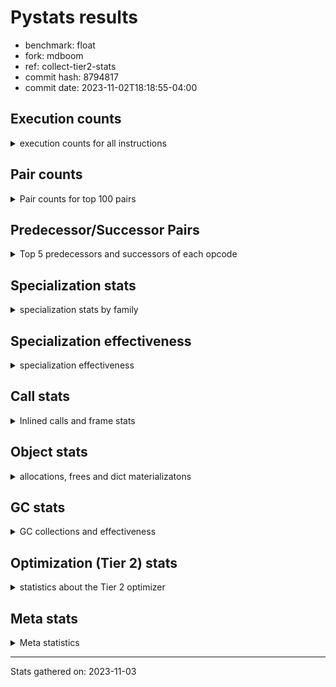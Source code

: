 
# Pystats results

- benchmark: float
- fork: mdboom
- ref: collect-tier2-stats
- commit hash: 8794817
- commit date: 2023-11-02T18:18:55-04:00

## Execution counts

<details>
<summary> execution counts for all instructions </summary>

|Name | Count | Self | Cumulative | Miss ratio | 
|---|---:|---:|---:|---:|
| LOAD_FAST | 72,096,900 | 19.2% | 19.2% |  |
| STORE_ATTR_SLOT | 48,025,820 | 12.8% | 31.9% |  |
| BINARY_OP | 40,011,080 | 10.6% | 42.6% |  |
| COPY | 24,000,400 | 6.4% | 48.9% |  |
| SWAP | 24,000,000 | 6.4% | 55.3% |  |
| LOAD_ATTR_SLOT | 16,054,720 | 4.3% | 59.6% |  |
| ENTER_EXECUTOR | 16,011,740 | 4.3% | 63.8% |  |
| LOAD_FAST_LOAD_FAST | 16,001,200 | 4.3% | 68.1% |  |
| LOAD_GLOBAL_MODULE | 16,000,900 | 4.3% | 72.3% |  |
| LOAD_CONST | 16,000,400 | 4.3% | 76.6% |  |
| CALL_BUILTIN_O | 16,000,340 | 4.3% | 80.8% |  |
| RETURN_CONST | 16,000,000 | 4.3% | 85.1% |  |
| STORE_FAST | 8,015,980 | 2.1% | 87.2% |  |
| CALL | 8,002,820 | 2.1% | 89.4% |  |
| BINARY_OP_MULTIPLY_FLOAT | 8,001,120 | 2.1% | 91.5% |  |
| RESUME_CHECK | 8,000,920 | 2.1% | 93.6% | 0.1% |
| POP_TOP | 8,000,160 | 2.1% | 95.7% |  |
| INTERPRETER_EXIT | 8,000,080 | 2.1% | 97.9% |  |
| STORE_SUBSCR_LIST_INT | 7,999,980 | 2.1% | 100.0% |  |
| POP_JUMP_IF_FALSE | 13,800 | 0.0% | 100.0% |  |
| COMPARE_OP_FLOAT | 13,660 | 0.0% | 100.0% |  |
| RETURN_VALUE | 12,940 | 0.0% | 100.0% |  |
| JUMP_FORWARD | 6,920 | 0.0% | 100.0% |  |
| JUMP_BACKWARD | 1,020 | 0.0% | 100.0% |  |
| LOAD_ATTR | 840 | 0.0% | 100.0% |  |
| CALL_PY_EXACT_ARGS | 820 | 0.0% | 100.0% |  |
| BINARY_OP_ADD_FLOAT | 760 | 0.0% | 100.0% |  |
| FOR_ITER_LIST | 760 | 0.0% | 100.0% |  |
| LOAD_ATTR_METHOD_NO_DICT | 760 | 0.0% | 100.0% |  |
| PUSH_NULL | 400 | 0.0% | 100.0% |  |
| STORE_ATTR | 400 | 0.0% | 100.0% |  |
| FOR_ITER_RANGE | 380 | 0.0% | 100.0% |  |
| LOAD_GLOBAL | 320 | 0.0% | 100.0% |  |
| GET_ITER | 240 | 0.0% | 100.0% |  |
| COMPARE_OP | 160 | 0.0% | 100.0% |  |
| LOAD_DEREF | 160 | 0.0% | 100.0% |  |
| RESUME | 120 | 0.0% | 100.0% | 9,483.3% |
| FOR_ITER | 120 | 0.0% | 100.0% |  |
| LOAD_ATTR_MODULE | 120 | 0.0% | 100.0% |  |
| BINARY_SLICE | 80 | 0.0% | 100.0% |  |
| NOP | 80 | 0.0% | 100.0% |  |
| BUILD_LIST | 80 | 0.0% | 100.0% |  |
| CALL_FUNCTION_EX | 80 | 0.0% | 100.0% |  |
| COPY_FREE_VARS | 80 | 0.0% | 100.0% |  |
| BINARY_OP_SUBTRACT_FLOAT | 60 | 0.0% | 100.0% |  |
| BINARY_SUBSCR_LIST_INT | 60 | 0.0% | 100.0% |  |
| CALL_BUILTIN_CLASS | 60 | 0.0% | 100.0% |  |
| COMPARE_OP_INT | 60 | 0.0% | 100.0% |  |
| LOAD_GLOBAL_BUILTIN | 60 | 0.0% | 100.0% |  |
| BINARY_SUBSCR | 40 | 0.0% | 100.0% |  |
| STORE_SUBSCR | 40 | 0.0% | 100.0% |  |


</details>

## Pair counts

<details>
<summary> Pair counts for top 100 pairs </summary>

|Pair | Count | Self | Cumulative | 
|---|---:|---:|---:|
| LOAD_FAST STORE_ATTR_SLOT | 24,025,740 | 6.4% | 6.4% |
| BINARY_OP SWAP | 24,000,000 | 6.4% | 12.8% |
| SWAP STORE_ATTR_SLOT | 23,999,880 | 6.4% | 19.1% |
| LOAD_ATTR_SLOT LOAD_FAST | 16,033,040 | 4.3% | 23.4% |
| STORE_ATTR_SLOT LOAD_FAST | 16,025,900 | 4.3% | 27.7% |
| LOAD_FAST BINARY_OP | 16,000,520 | 4.3% | 31.9% |
| LOAD_FAST COPY | 16,000,400 | 4.3% | 36.2% |
| LOAD_GLOBAL_MODULE LOAD_FAST | 16,000,400 | 4.3% | 40.4% |
| COPY LOAD_ATTR_SLOT | 16,000,280 | 4.3% | 44.7% |
| BINARY_OP LOAD_FAST | 16,000,000 | 4.3% | 48.9% |
| LOAD_CONST BINARY_OP | 16,000,000 | 4.3% | 53.2% |
| STORE_ATTR_SLOT RETURN_CONST | 15,999,960 | 4.3% | 57.4% |
| LOAD_FAST CALL_BUILTIN_O | 15,999,920 | 4.3% | 61.7% |
| LOAD_FAST_LOAD_FAST BINARY_OP_MULTIPLY_FLOAT | 8,001,040 | 2.1% | 63.8% |
| STORE_FAST LOAD_GLOBAL_MODULE | 8,000,680 | 2.1% | 65.9% |
| CACHE RESUME_CHECK | 8,000,040 | 2.1% | 68.1% |
| CALL LOAD_FAST_LOAD_FAST | 8,000,000 | 2.1% | 70.2% |
| COPY LOAD_FAST | 8,000,000 | 2.1% | 72.3% |
| RETURN_CONST INTERPRETER_EXIT | 8,000,000 | 2.1% | 74.4% |
| RETURN_CONST POP_TOP | 8,000,000 | 2.1% | 76.6% |
| RESUME_CHECK LOAD_GLOBAL_MODULE | 8,000,000 | 2.1% | 78.7% |
| BINARY_OP_MULTIPLY_FLOAT LOAD_CONST | 7,999,980 | 2.1% | 80.8% |
| CALL_BUILTIN_O COPY | 7,999,980 | 2.1% | 82.9% |
| CALL_BUILTIN_O LOAD_CONST | 7,999,980 | 2.1% | 85.1% |
| STORE_ATTR_SLOT LOAD_FAST_LOAD_FAST | 7,999,980 | 2.1% | 87.2% |
| STORE_ATTR_SLOT STORE_FAST | 7,999,980 | 2.1% | 89.3% |
| LOAD_FAST_LOAD_FAST STORE_SUBSCR_LIST_INT | 7,999,960 | 2.1% | 91.4% |
| POP_TOP ENTER_EXECUTOR | 7,999,660 | 2.1% | 93.6% |
| STORE_SUBSCR_LIST_INT ENTER_EXECUTOR | 7,999,660 | 2.1% | 95.7% |
| ENTER_EXECUTOR BINARY_OP | 7,999,600 | 2.1% | 97.8% |
| ENTER_EXECUTOR CALL | 7,999,600 | 2.1% | 99.9% |
| LOAD_FAST LOAD_ATTR_SLOT | 54,100 | 0.0% | 100.0% |
| POP_JUMP_IF_FALSE LOAD_FAST | 13,800 | 0.0% | 100.0% |
| COMPARE_OP_FLOAT POP_JUMP_IF_FALSE | 13,660 | 0.0% | 100.0% |
| LOAD_ATTR_SLOT COMPARE_OP_FLOAT | 13,600 | 0.0% | 100.0% |
| LOAD_FAST RETURN_VALUE | 12,860 | 0.0% | 100.0% |
| RETURN_VALUE STORE_FAST | 12,700 | 0.0% | 100.0% |
| ENTER_EXECUTOR LOAD_FAST | 12,460 | 0.0% | 100.0% |
| STORE_FAST ENTER_EXECUTOR | 12,360 | 0.0% | 100.0% |
| BINARY_OP BINARY_OP | 10,760 | 0.0% | 100.0% |
| JUMP_FORWARD LOAD_FAST | 6,920 | 0.0% | 100.0% |
| LOAD_ATTR_SLOT JUMP_FORWARD | 6,880 | 0.0% | 100.0% |
| STORE_FAST LOAD_FAST | 2,320 | 0.0% | 100.0% |
| CALL CALL | 2,220 | 0.0% | 100.0% |
| LOAD_ATTR_SLOT STORE_FAST | 1,140 | 0.0% | 100.0% |
| CALL_PY_EXACT_ARGS RESUME_CHECK | 820 | 0.0% | 100.0% |
| RESUME_CHECK LOAD_FAST | 820 | 0.0% | 100.0% |
| FOR_ITER_LIST STORE_FAST | 760 | 0.0% | 100.0% |
| LOAD_FAST LOAD_ATTR_METHOD_NO_DICT | 720 | 0.0% | 100.0% |
| BINARY_OP_MULTIPLY_FLOAT BINARY_OP_ADD_FLOAT | 720 | 0.0% | 100.0% |
| LOAD_FAST LOAD_ATTR | 640 | 0.0% | 100.0% |
| JUMP_BACKWARD FOR_ITER_LIST | 600 | 0.0% | 100.0% |
| LOAD_FAST CALL | 600 | 0.0% | 100.0% |
| LOAD_FAST CALL_PY_EXACT_ARGS | 400 | 0.0% | 100.0% |
| BINARY_OP_ADD_FLOAT LOAD_FAST_LOAD_FAST | 380 | 0.0% | 100.0% |
| BINARY_OP_MULTIPLY_FLOAT LOAD_FAST_LOAD_FAST | 380 | 0.0% | 100.0% |
| CALL_BUILTIN_O STORE_FAST | 380 | 0.0% | 100.0% |
| FOR_ITER_RANGE STORE_FAST | 380 | 0.0% | 100.0% |
| LOAD_ATTR_METHOD_NO_DICT LOAD_FAST | 380 | 0.0% | 100.0% |
| LOAD_GLOBAL_MODULE LOAD_FAST_LOAD_FAST | 380 | 0.0% | 100.0% |
| BINARY_OP_ADD_FLOAT CALL_BUILTIN_O | 360 | 0.0% | 100.0% |
| LOAD_ATTR_METHOD_NO_DICT CALL_PY_EXACT_ARGS | 360 | 0.0% | 100.0% |
| POP_TOP JUMP_BACKWARD | 340 | 0.0% | 100.0% |
| LOAD_ATTR LOAD_ATTR_SLOT | 340 | 0.0% | 100.0% |
| STORE_FAST JUMP_BACKWARD | 340 | 0.0% | 100.0% |
| PUSH_NULL CALL | 320 | 0.0% | 100.0% |
| STORE_SUBSCR_LIST_INT JUMP_BACKWARD | 320 | 0.0% | 100.0% |
| JUMP_BACKWARD FOR_ITER_RANGE | 300 | 0.0% | 100.0% |
| LOAD_FAST STORE_ATTR | 280 | 0.0% | 100.0% |
| LOAD_FAST PUSH_NULL | 240 | 0.0% | 100.0% |
| LOAD_FAST LOAD_CONST | 240 | 0.0% | 100.0% |
| LOAD_ATTR LOAD_FAST | 200 | 0.0% | 100.0% |
| STORE_ATTR STORE_ATTR_SLOT | 200 | 0.0% | 100.0% |
| CALL POP_TOP | 160 | 0.0% | 100.0% |
| LOAD_FAST_LOAD_FAST BINARY_OP | 160 | 0.0% | 100.0% |
| STORE_FAST LOAD_GLOBAL | 160 | 0.0% | 100.0% |
| LOAD_GLOBAL LOAD_GLOBAL_MODULE | 140 | 0.0% | 100.0% |
| GET_ITER FOR_ITER_LIST | 120 | 0.0% | 100.0% |
| COPY LOAD_ATTR | 120 | 0.0% | 100.0% |
| STORE_ATTR LOAD_FAST | 120 | 0.0% | 100.0% |
| SWAP STORE_ATTR | 120 | 0.0% | 100.0% |
| BINARY_OP STORE_FAST | 100 | 0.0% | 100.0% |
| CALL STORE_FAST | 100 | 0.0% | 100.0% |
| LOAD_GLOBAL LOAD_FAST | 100 | 0.0% | 100.0% |
| BINARY_SLICE GET_ITER | 80 | 0.0% | 100.0% |
| NOP LOAD_DEREF | 80 | 0.0% | 100.0% |
| POP_TOP NOP | 80 | 0.0% | 100.0% |
| POP_TOP LOAD_FAST | 80 | 0.0% | 100.0% |
| PUSH_NULL LOAD_FAST | 80 | 0.0% | 100.0% |
| RETURN_VALUE INTERPRETER_EXIT | 80 | 0.0% | 100.0% |
| RETURN_VALUE RETURN_VALUE | 80 | 0.0% | 100.0% |
| BINARY_OP BINARY_OP_MULTIPLY_FLOAT | 80 | 0.0% | 100.0% |
| BUILD_LIST LOAD_FAST | 80 | 0.0% | 100.0% |
| CALL LOAD_FAST | 80 | 0.0% | 100.0% |
| CALL_FUNCTION_EX COPY_FREE_VARS | 80 | 0.0% | 100.0% |
| COMPARE_OP POP_JUMP_IF_FALSE | 80 | 0.0% | 100.0% |
| LOAD_ATTR STORE_FAST | 80 | 0.0% | 100.0% |
| LOAD_CONST BINARY_SLICE | 80 | 0.0% | 100.0% |
| LOAD_CONST BUILD_LIST | 80 | 0.0% | 100.0% |
| LOAD_CONST LOAD_CONST | 80 | 0.0% | 100.0% |


</details>

## Predecessor/Successor Pairs

<details>
<summary> Top 5 predecessors and successors of each opcode </summary>

### BINARY_SLICE

<details>
<summary> Successors and predecessors for BINARY_SLICE </summary>

|Predecessors | Count | Percentage | 
|---|---:|---:|
| LOAD_CONST | 80 | 100.0% |

|Successors | Count | Percentage | 
|---|---:|---:|
| GET_ITER | 80 | 100.0% |


</details>

### CACHE

<details>
<summary> Successors and predecessors for CACHE </summary>

|Successors | Count | Percentage | 
|---|---:|---:|
| RESUME_CHECK | 8,000,040 | 100.0% |
| RESUME | 40 | 0.0% |


</details>

### BINARY_SUBSCR

<details>
<summary> Successors and predecessors for BINARY_SUBSCR </summary>

|Predecessors | Count | Percentage | 
|---|---:|---:|
| LOAD_CONST | 40 | 100.0% |

|Successors | Count | Percentage | 
|---|---:|---:|
| STORE_FAST | 20 | 50.0% |
| BINARY_SUBSCR_LIST_INT | 20 | 50.0% |


</details>

### GET_ITER

<details>
<summary> Successors and predecessors for GET_ITER </summary>

|Predecessors | Count | Percentage | 
|---|---:|---:|
| BINARY_SLICE | 80 | 33.3% |
| LOAD_FAST | 80 | 33.3% |
| CALL_BUILTIN_CLASS | 60 | 25.0% |
| CALL | 20 | 8.3% |

|Successors | Count | Percentage | 
|---|---:|---:|
| FOR_ITER_LIST | 120 | 50.0% |
| FOR_ITER | 60 | 25.0% |
| FOR_ITER_RANGE | 60 | 25.0% |


</details>

### INTERPRETER_EXIT

<details>
<summary> Successors and predecessors for INTERPRETER_EXIT </summary>

|Predecessors | Count | Percentage | 
|---|---:|---:|
| RETURN_CONST | 8,000,000 | 100.0% |
| RETURN_VALUE | 80 | 0.0% |


</details>

### NOP

<details>
<summary> Successors and predecessors for NOP </summary>

|Predecessors | Count | Percentage | 
|---|---:|---:|
| POP_TOP | 80 | 100.0% |

|Successors | Count | Percentage | 
|---|---:|---:|
| LOAD_DEREF | 80 | 100.0% |


</details>

### POP_TOP

<details>
<summary> Successors and predecessors for POP_TOP </summary>

|Predecessors | Count | Percentage | 
|---|---:|---:|
| RETURN_CONST | 8,000,000 | 100.0% |
| CALL | 160 | 0.0% |

|Successors | Count | Percentage | 
|---|---:|---:|
| ENTER_EXECUTOR | 7,999,660 | 100.0% |
| JUMP_BACKWARD | 340 | 0.0% |
| NOP | 80 | 0.0% |
| LOAD_FAST | 80 | 0.0% |


</details>

### PUSH_NULL

<details>
<summary> Successors and predecessors for PUSH_NULL </summary>

|Predecessors | Count | Percentage | 
|---|---:|---:|
| LOAD_FAST | 240 | 60.0% |
| LOAD_DEREF | 80 | 20.0% |
| LOAD_ATTR_MODULE | 60 | 15.0% |
| LOAD_ATTR | 20 | 5.0% |

|Successors | Count | Percentage | 
|---|---:|---:|
| CALL | 320 | 80.0% |
| LOAD_FAST | 80 | 20.0% |


</details>

### RETURN_VALUE

<details>
<summary> Successors and predecessors for RETURN_VALUE </summary>

|Predecessors | Count | Percentage | 
|---|---:|---:|
| LOAD_FAST | 12,860 | 99.4% |
| RETURN_VALUE | 80 | 0.6% |

|Successors | Count | Percentage | 
|---|---:|---:|
| STORE_FAST | 12,700 | 98.1% |
| INTERPRETER_EXIT | 80 | 0.6% |
| RETURN_VALUE | 80 | 0.6% |
| LOAD_GLOBAL | 40 | 0.3% |
| LOAD_GLOBAL_MODULE | 40 | 0.3% |


</details>

### STORE_SUBSCR

<details>
<summary> Successors and predecessors for STORE_SUBSCR </summary>

|Predecessors | Count | Percentage | 
|---|---:|---:|
| LOAD_FAST_LOAD_FAST | 40 | 100.0% |

|Successors | Count | Percentage | 
|---|---:|---:|
| JUMP_BACKWARD | 20 | 50.0% |
| STORE_SUBSCR_LIST_INT | 20 | 50.0% |


</details>

### BINARY_OP

<details>
<summary> Successors and predecessors for BINARY_OP </summary>

|Predecessors | Count | Percentage | 
|---|---:|---:|
| LOAD_FAST | 16,000,520 | 40.0% |
| LOAD_CONST | 16,000,000 | 40.0% |
| ENTER_EXECUTOR | 7,999,600 | 20.0% |
| BINARY_OP | 10,760 | 0.0% |
| LOAD_FAST_LOAD_FAST | 160 | 0.0% |

|Successors | Count | Percentage | 
|---|---:|---:|
| SWAP | 24,000,000 | 60.0% |
| LOAD_FAST | 16,000,000 | 40.0% |
| BINARY_OP | 10,760 | 0.0% |
| STORE_FAST | 100 | 0.0% |
| BINARY_OP_MULTIPLY_FLOAT | 80 | 0.0% |


</details>

### BUILD_LIST

<details>
<summary> Successors and predecessors for BUILD_LIST </summary>

|Predecessors | Count | Percentage | 
|---|---:|---:|
| LOAD_CONST | 80 | 100.0% |

|Successors | Count | Percentage | 
|---|---:|---:|
| LOAD_FAST | 80 | 100.0% |


</details>

### CALL

<details>
<summary> Successors and predecessors for CALL </summary>

|Predecessors | Count | Percentage | 
|---|---:|---:|
| ENTER_EXECUTOR | 7,999,600 | 100.0% |
| CALL | 2,220 | 0.0% |
| LOAD_FAST | 600 | 0.0% |
| PUSH_NULL | 320 | 0.0% |
| BINARY_OP | 20 | 0.0% |

|Successors | Count | Percentage | 
|---|---:|---:|
| LOAD_FAST_LOAD_FAST | 8,000,000 | 100.0% |
| CALL | 2,220 | 0.0% |
| POP_TOP | 160 | 0.0% |
| STORE_FAST | 100 | 0.0% |
| LOAD_FAST | 80 | 0.0% |


</details>

### CALL_FUNCTION_EX

<details>
<summary> Successors and predecessors for CALL_FUNCTION_EX </summary>

|Predecessors | Count | Percentage | 
|---|---:|---:|
| LOAD_FAST | 80 | 100.0% |

|Successors | Count | Percentage | 
|---|---:|---:|
| COPY_FREE_VARS | 80 | 100.0% |


</details>

### COMPARE_OP

<details>
<summary> Successors and predecessors for COMPARE_OP </summary>

|Predecessors | Count | Percentage | 
|---|---:|---:|
| LOAD_ATTR | 60 | 37.5% |
| LOAD_ATTR_SLOT | 60 | 37.5% |
| LOAD_CONST | 40 | 25.0% |

|Successors | Count | Percentage | 
|---|---:|---:|
| POP_JUMP_IF_FALSE | 80 | 50.0% |
| COMPARE_OP_FLOAT | 60 | 37.5% |
| COMPARE_OP_INT | 20 | 12.5% |


</details>

### COPY

<details>
<summary> Successors and predecessors for COPY </summary>

|Predecessors | Count | Percentage | 
|---|---:|---:|
| LOAD_FAST | 16,000,400 | 66.7% |
| CALL_BUILTIN_O | 7,999,980 | 33.3% |
| CALL | 20 | 0.0% |

|Successors | Count | Percentage | 
|---|---:|---:|
| LOAD_ATTR_SLOT | 16,000,280 | 66.7% |
| LOAD_FAST | 8,000,000 | 33.3% |
| LOAD_ATTR | 120 | 0.0% |


</details>

### COPY_FREE_VARS

<details>
<summary> Successors and predecessors for COPY_FREE_VARS </summary>

|Predecessors | Count | Percentage | 
|---|---:|---:|
| CALL_FUNCTION_EX | 80 | 100.0% |

|Successors | Count | Percentage | 
|---|---:|---:|
| RESUME_CHECK | 60 | 75.0% |
| RESUME | 20 | 25.0% |


</details>

### ENTER_EXECUTOR

<details>
<summary> Successors and predecessors for ENTER_EXECUTOR </summary>

|Predecessors | Count | Percentage | 
|---|---:|---:|
| POP_TOP | 7,999,660 | 50.0% |
| STORE_SUBSCR_LIST_INT | 7,999,660 | 50.0% |
| STORE_FAST | 12,360 | 0.1% |
| JUMP_BACKWARD | 60 | 0.0% |

|Successors | Count | Percentage | 
|---|---:|---:|
| BINARY_OP | 7,999,600 | 50.0% |
| CALL | 7,999,600 | 50.0% |
| LOAD_FAST | 12,460 | 0.1% |
| LOAD_GLOBAL | 40 | 0.0% |
| LOAD_GLOBAL_MODULE | 40 | 0.0% |


</details>

### FOR_ITER

<details>
<summary> Successors and predecessors for FOR_ITER </summary>

|Predecessors | Count | Percentage | 
|---|---:|---:|
| GET_ITER | 60 | 50.0% |
| JUMP_BACKWARD | 60 | 50.0% |

|Successors | Count | Percentage | 
|---|---:|---:|
| STORE_FAST | 60 | 50.0% |
| FOR_ITER_LIST | 40 | 33.3% |
| FOR_ITER_RANGE | 20 | 16.7% |


</details>

### JUMP_BACKWARD

<details>
<summary> Successors and predecessors for JUMP_BACKWARD </summary>

|Predecessors | Count | Percentage | 
|---|---:|---:|
| POP_TOP | 340 | 33.3% |
| STORE_FAST | 340 | 33.3% |
| STORE_SUBSCR_LIST_INT | 320 | 31.4% |
| STORE_SUBSCR | 20 | 2.0% |

|Successors | Count | Percentage | 
|---|---:|---:|
| FOR_ITER_LIST | 600 | 58.8% |
| FOR_ITER_RANGE | 300 | 29.4% |
| ENTER_EXECUTOR | 60 | 5.9% |
| FOR_ITER | 60 | 5.9% |


</details>

### JUMP_FORWARD

<details>
<summary> Successors and predecessors for JUMP_FORWARD </summary>

|Predecessors | Count | Percentage | 
|---|---:|---:|
| LOAD_ATTR_SLOT | 6,880 | 99.4% |
| LOAD_ATTR | 40 | 0.6% |

|Successors | Count | Percentage | 
|---|---:|---:|
| LOAD_FAST | 6,920 | 100.0% |


</details>

### LOAD_ATTR

<details>
<summary> Successors and predecessors for LOAD_ATTR </summary>

|Predecessors | Count | Percentage | 
|---|---:|---:|
| LOAD_FAST | 640 | 76.2% |
| COPY | 120 | 14.3% |
| LOAD_GLOBAL | 40 | 4.8% |
| LOAD_GLOBAL_MODULE | 40 | 4.8% |

|Successors | Count | Percentage | 
|---|---:|---:|
| LOAD_ATTR_SLOT | 340 | 40.5% |
| LOAD_FAST | 200 | 23.8% |
| STORE_FAST | 80 | 9.5% |
| COMPARE_OP | 60 | 7.1% |
| JUMP_FORWARD | 40 | 4.8% |


</details>

### LOAD_CONST

<details>
<summary> Successors and predecessors for LOAD_CONST </summary>

|Predecessors | Count | Percentage | 
|---|---:|---:|
| BINARY_OP_MULTIPLY_FLOAT | 7,999,980 | 50.0% |
| CALL_BUILTIN_O | 7,999,980 | 50.0% |
| LOAD_FAST | 240 | 0.0% |
| LOAD_CONST | 80 | 0.0% |
| RESUME_CHECK | 60 | 0.0% |

|Successors | Count | Percentage | 
|---|---:|---:|
| BINARY_OP | 16,000,000 | 100.0% |
| BINARY_SLICE | 80 | 0.0% |
| BUILD_LIST | 80 | 0.0% |
| LOAD_CONST | 80 | 0.0% |
| BINARY_SUBSCR | 40 | 0.0% |


</details>

### LOAD_DEREF

<details>
<summary> Successors and predecessors for LOAD_DEREF </summary>

|Predecessors | Count | Percentage | 
|---|---:|---:|
| NOP | 80 | 50.0% |
| STORE_FAST | 80 | 50.0% |

|Successors | Count | Percentage | 
|---|---:|---:|
| PUSH_NULL | 80 | 50.0% |
| STORE_FAST | 80 | 50.0% |


</details>

### LOAD_FAST

<details>
<summary> Successors and predecessors for LOAD_FAST </summary>

|Predecessors | Count | Percentage | 
|---|---:|---:|
| LOAD_ATTR_SLOT | 16,033,040 | 22.2% |
| STORE_ATTR_SLOT | 16,025,900 | 22.2% |
| LOAD_GLOBAL_MODULE | 16,000,400 | 22.2% |
| BINARY_OP | 16,000,000 | 22.2% |
| COPY | 8,000,000 | 11.1% |

|Successors | Count | Percentage | 
|---|---:|---:|
| STORE_ATTR_SLOT | 24,025,740 | 33.3% |
| BINARY_OP | 16,000,520 | 22.2% |
| COPY | 16,000,400 | 22.2% |
| CALL_BUILTIN_O | 15,999,920 | 22.2% |
| LOAD_ATTR_SLOT | 54,100 | 0.1% |


</details>

### LOAD_FAST_LOAD_FAST

<details>
<summary> Successors and predecessors for LOAD_FAST_LOAD_FAST </summary>

|Predecessors | Count | Percentage | 
|---|---:|---:|
| CALL | 8,000,000 | 50.0% |
| STORE_ATTR_SLOT | 7,999,980 | 50.0% |
| BINARY_OP_ADD_FLOAT | 380 | 0.0% |
| BINARY_OP_MULTIPLY_FLOAT | 380 | 0.0% |
| LOAD_GLOBAL_MODULE | 380 | 0.0% |

|Successors | Count | Percentage | 
|---|---:|---:|
| BINARY_OP_MULTIPLY_FLOAT | 8,001,040 | 50.0% |
| STORE_SUBSCR_LIST_INT | 7,999,960 | 50.0% |
| BINARY_OP | 160 | 0.0% |
| STORE_SUBSCR | 40 | 0.0% |


</details>

### LOAD_GLOBAL

<details>
<summary> Successors and predecessors for LOAD_GLOBAL </summary>

|Predecessors | Count | Percentage | 
|---|---:|---:|
| STORE_FAST | 160 | 50.0% |
| RETURN_VALUE | 40 | 12.5% |
| ENTER_EXECUTOR | 40 | 12.5% |
| RESUME | 40 | 12.5% |
| RESUME_CHECK | 40 | 12.5% |

|Successors | Count | Percentage | 
|---|---:|---:|
| LOAD_GLOBAL_MODULE | 140 | 43.8% |
| LOAD_FAST | 100 | 31.2% |
| LOAD_ATTR | 40 | 12.5% |
| LOAD_FAST_LOAD_FAST | 20 | 6.2% |
| LOAD_GLOBAL_BUILTIN | 20 | 6.2% |


</details>

### POP_JUMP_IF_FALSE

<details>
<summary> Successors and predecessors for POP_JUMP_IF_FALSE </summary>

|Predecessors | Count | Percentage | 
|---|---:|---:|
| COMPARE_OP_FLOAT | 13,660 | 99.0% |
| COMPARE_OP | 80 | 0.6% |
| COMPARE_OP_INT | 60 | 0.4% |

|Successors | Count | Percentage | 
|---|---:|---:|
| LOAD_FAST | 13,800 | 100.0% |


</details>

### RETURN_CONST

<details>
<summary> Successors and predecessors for RETURN_CONST </summary>

|Predecessors | Count | Percentage | 
|---|---:|---:|
| STORE_ATTR_SLOT | 15,999,960 | 100.0% |
| STORE_ATTR | 40 | 0.0% |

|Successors | Count | Percentage | 
|---|---:|---:|
| INTERPRETER_EXIT | 8,000,000 | 50.0% |
| POP_TOP | 8,000,000 | 50.0% |


</details>

### STORE_ATTR

<details>
<summary> Successors and predecessors for STORE_ATTR </summary>

|Predecessors | Count | Percentage | 
|---|---:|---:|
| LOAD_FAST | 280 | 70.0% |
| SWAP | 120 | 30.0% |

|Successors | Count | Percentage | 
|---|---:|---:|
| STORE_ATTR_SLOT | 200 | 50.0% |
| LOAD_FAST | 120 | 30.0% |
| RETURN_CONST | 40 | 10.0% |
| LOAD_FAST_LOAD_FAST | 20 | 5.0% |
| STORE_FAST | 20 | 5.0% |


</details>

### STORE_FAST

<details>
<summary> Successors and predecessors for STORE_FAST </summary>

|Predecessors | Count | Percentage | 
|---|---:|---:|
| STORE_ATTR_SLOT | 7,999,980 | 99.8% |
| RETURN_VALUE | 12,700 | 0.2% |
| LOAD_ATTR_SLOT | 1,140 | 0.0% |
| FOR_ITER_LIST | 760 | 0.0% |
| CALL_BUILTIN_O | 380 | 0.0% |

|Successors | Count | Percentage | 
|---|---:|---:|
| LOAD_GLOBAL_MODULE | 8,000,680 | 99.8% |
| ENTER_EXECUTOR | 12,360 | 0.2% |
| LOAD_FAST | 2,320 | 0.0% |
| JUMP_BACKWARD | 340 | 0.0% |
| LOAD_GLOBAL | 160 | 0.0% |


</details>

### SWAP

<details>
<summary> Successors and predecessors for SWAP </summary>

|Predecessors | Count | Percentage | 
|---|---:|---:|
| BINARY_OP | 24,000,000 | 100.0% |

|Successors | Count | Percentage | 
|---|---:|---:|
| STORE_ATTR_SLOT | 23,999,880 | 100.0% |
| STORE_ATTR | 120 | 0.0% |


</details>

### RESUME

<details>
<summary> Successors and predecessors for RESUME </summary>

|Predecessors | Count | Percentage | 
|---|---:|---:|
| CALL | 60 | 50.0% |
| CACHE | 40 | 33.3% |
| COPY_FREE_VARS | 20 | 16.7% |

|Successors | Count | Percentage | 
|---|---:|---:|
| LOAD_FAST | 60 | 50.0% |
| LOAD_GLOBAL | 40 | 33.3% |
| LOAD_CONST | 20 | 16.7% |


</details>

### BINARY_OP_ADD_FLOAT

<details>
<summary> Successors and predecessors for BINARY_OP_ADD_FLOAT </summary>

|Predecessors | Count | Percentage | 
|---|---:|---:|
| BINARY_OP_MULTIPLY_FLOAT | 720 | 94.7% |
| BINARY_OP | 40 | 5.3% |

|Successors | Count | Percentage | 
|---|---:|---:|
| LOAD_FAST_LOAD_FAST | 380 | 50.0% |
| CALL_BUILTIN_O | 360 | 47.4% |
| CALL | 20 | 2.6% |


</details>

### BINARY_OP_MULTIPLY_FLOAT

<details>
<summary> Successors and predecessors for BINARY_OP_MULTIPLY_FLOAT </summary>

|Predecessors | Count | Percentage | 
|---|---:|---:|
| LOAD_FAST_LOAD_FAST | 8,001,040 | 100.0% |
| BINARY_OP | 80 | 0.0% |

|Successors | Count | Percentage | 
|---|---:|---:|
| LOAD_CONST | 7,999,980 | 100.0% |
| BINARY_OP_ADD_FLOAT | 720 | 0.0% |
| LOAD_FAST_LOAD_FAST | 380 | 0.0% |
| BINARY_OP | 40 | 0.0% |


</details>

### BINARY_OP_SUBTRACT_FLOAT

<details>
<summary> Successors and predecessors for BINARY_OP_SUBTRACT_FLOAT </summary>

|Predecessors | Count | Percentage | 
|---|---:|---:|
| LOAD_FAST | 40 | 66.7% |
| BINARY_OP | 20 | 33.3% |

|Successors | Count | Percentage | 
|---|---:|---:|
| STORE_FAST | 60 | 100.0% |


</details>

### BINARY_SUBSCR_LIST_INT

<details>
<summary> Successors and predecessors for BINARY_SUBSCR_LIST_INT </summary>

|Predecessors | Count | Percentage | 
|---|---:|---:|
| LOAD_CONST | 40 | 66.7% |
| BINARY_SUBSCR | 20 | 33.3% |

|Successors | Count | Percentage | 
|---|---:|---:|
| STORE_FAST | 60 | 100.0% |


</details>

### CALL_BUILTIN_CLASS

<details>
<summary> Successors and predecessors for CALL_BUILTIN_CLASS </summary>

|Predecessors | Count | Percentage | 
|---|---:|---:|
| LOAD_FAST | 40 | 66.7% |
| CALL | 20 | 33.3% |

|Successors | Count | Percentage | 
|---|---:|---:|
| GET_ITER | 60 | 100.0% |


</details>

### CALL_BUILTIN_O

<details>
<summary> Successors and predecessors for CALL_BUILTIN_O </summary>

|Predecessors | Count | Percentage | 
|---|---:|---:|
| LOAD_FAST | 15,999,920 | 100.0% |
| BINARY_OP_ADD_FLOAT | 360 | 0.0% |
| CALL | 60 | 0.0% |

|Successors | Count | Percentage | 
|---|---:|---:|
| COPY | 7,999,980 | 50.0% |
| LOAD_CONST | 7,999,980 | 50.0% |
| STORE_FAST | 380 | 0.0% |


</details>

### CALL_PY_EXACT_ARGS

<details>
<summary> Successors and predecessors for CALL_PY_EXACT_ARGS </summary>

|Predecessors | Count | Percentage | 
|---|---:|---:|
| LOAD_FAST | 400 | 48.8% |
| LOAD_ATTR_METHOD_NO_DICT | 360 | 43.9% |
| CALL | 60 | 7.3% |

|Successors | Count | Percentage | 
|---|---:|---:|
| RESUME_CHECK | 820 | 100.0% |


</details>

### COMPARE_OP_FLOAT

<details>
<summary> Successors and predecessors for COMPARE_OP_FLOAT </summary>

|Predecessors | Count | Percentage | 
|---|---:|---:|
| LOAD_ATTR_SLOT | 13,600 | 99.6% |
| COMPARE_OP | 60 | 0.4% |

|Successors | Count | Percentage | 
|---|---:|---:|
| POP_JUMP_IF_FALSE | 13,660 | 100.0% |


</details>

### COMPARE_OP_INT

<details>
<summary> Successors and predecessors for COMPARE_OP_INT </summary>

|Predecessors | Count | Percentage | 
|---|---:|---:|
| LOAD_CONST | 40 | 66.7% |
| COMPARE_OP | 20 | 33.3% |

|Successors | Count | Percentage | 
|---|---:|---:|
| POP_JUMP_IF_FALSE | 60 | 100.0% |


</details>

### FOR_ITER_LIST

<details>
<summary> Successors and predecessors for FOR_ITER_LIST </summary>

|Predecessors | Count | Percentage | 
|---|---:|---:|
| JUMP_BACKWARD | 600 | 78.9% |
| GET_ITER | 120 | 15.8% |
| FOR_ITER | 40 | 5.3% |

|Successors | Count | Percentage | 
|---|---:|---:|
| STORE_FAST | 760 | 100.0% |


</details>

### FOR_ITER_RANGE

<details>
<summary> Successors and predecessors for FOR_ITER_RANGE </summary>

|Predecessors | Count | Percentage | 
|---|---:|---:|
| JUMP_BACKWARD | 300 | 78.9% |
| GET_ITER | 60 | 15.8% |
| FOR_ITER | 20 | 5.3% |

|Successors | Count | Percentage | 
|---|---:|---:|
| STORE_FAST | 380 | 100.0% |


</details>

### LOAD_ATTR_METHOD_NO_DICT

<details>
<summary> Successors and predecessors for LOAD_ATTR_METHOD_NO_DICT </summary>

|Predecessors | Count | Percentage | 
|---|---:|---:|
| LOAD_FAST | 720 | 94.7% |
| LOAD_ATTR | 40 | 5.3% |

|Successors | Count | Percentage | 
|---|---:|---:|
| LOAD_FAST | 380 | 50.0% |
| CALL_PY_EXACT_ARGS | 360 | 47.4% |
| CALL | 20 | 2.6% |


</details>

### LOAD_ATTR_MODULE

<details>
<summary> Successors and predecessors for LOAD_ATTR_MODULE </summary>

|Predecessors | Count | Percentage | 
|---|---:|---:|
| LOAD_GLOBAL_MODULE | 80 | 66.7% |
| LOAD_ATTR | 40 | 33.3% |

|Successors | Count | Percentage | 
|---|---:|---:|
| PUSH_NULL | 60 | 50.0% |
| STORE_FAST | 60 | 50.0% |


</details>

### LOAD_ATTR_SLOT

<details>
<summary> Successors and predecessors for LOAD_ATTR_SLOT </summary>

|Predecessors | Count | Percentage | 
|---|---:|---:|
| COPY | 16,000,280 | 99.7% |
| LOAD_FAST | 54,100 | 0.3% |
| LOAD_ATTR | 340 | 0.0% |

|Successors | Count | Percentage | 
|---|---:|---:|
| LOAD_FAST | 16,033,040 | 99.9% |
| COMPARE_OP_FLOAT | 13,600 | 0.1% |
| JUMP_FORWARD | 6,880 | 0.0% |
| STORE_FAST | 1,140 | 0.0% |
| COMPARE_OP | 60 | 0.0% |


</details>

### LOAD_GLOBAL_BUILTIN

<details>
<summary> Successors and predecessors for LOAD_GLOBAL_BUILTIN </summary>

|Predecessors | Count | Percentage | 
|---|---:|---:|
| STORE_FAST | 40 | 66.7% |
| LOAD_GLOBAL | 20 | 33.3% |

|Successors | Count | Percentage | 
|---|---:|---:|
| LOAD_FAST | 60 | 100.0% |


</details>

### LOAD_GLOBAL_MODULE

<details>
<summary> Successors and predecessors for LOAD_GLOBAL_MODULE </summary>

|Predecessors | Count | Percentage | 
|---|---:|---:|
| STORE_FAST | 8,000,680 | 50.0% |
| RESUME_CHECK | 8,000,000 | 50.0% |
| LOAD_GLOBAL | 140 | 0.0% |
| RETURN_VALUE | 40 | 0.0% |
| ENTER_EXECUTOR | 40 | 0.0% |

|Successors | Count | Percentage | 
|---|---:|---:|
| LOAD_FAST | 16,000,400 | 100.0% |
| LOAD_FAST_LOAD_FAST | 380 | 0.0% |
| LOAD_ATTR_MODULE | 80 | 0.0% |
| LOAD_ATTR | 40 | 0.0% |


</details>

### RESUME_CHECK

<details>
<summary> Successors and predecessors for RESUME_CHECK </summary>

|Predecessors | Count | Percentage | 
|---|---:|---:|
| CACHE | 8,000,040 | 100.0% |
| CALL_PY_EXACT_ARGS | 820 | 0.0% |
| COPY_FREE_VARS | 60 | 0.0% |

|Successors | Count | Percentage | 
|---|---:|---:|
| LOAD_GLOBAL_MODULE | 8,000,000 | 100.0% |
| LOAD_FAST | 820 | 0.0% |
| LOAD_CONST | 60 | 0.0% |
| LOAD_GLOBAL | 40 | 0.0% |


</details>

### STORE_ATTR_SLOT

<details>
<summary> Successors and predecessors for STORE_ATTR_SLOT </summary>

|Predecessors | Count | Percentage | 
|---|---:|---:|
| LOAD_FAST | 24,025,740 | 50.0% |
| SWAP | 23,999,880 | 50.0% |
| STORE_ATTR | 200 | 0.0% |

|Successors | Count | Percentage | 
|---|---:|---:|
| LOAD_FAST | 16,025,900 | 33.4% |
| RETURN_CONST | 15,999,960 | 33.3% |
| LOAD_FAST_LOAD_FAST | 7,999,980 | 16.7% |
| STORE_FAST | 7,999,980 | 16.7% |


</details>

### STORE_SUBSCR_LIST_INT

<details>
<summary> Successors and predecessors for STORE_SUBSCR_LIST_INT </summary>

|Predecessors | Count | Percentage | 
|---|---:|---:|
| LOAD_FAST_LOAD_FAST | 7,999,960 | 100.0% |
| STORE_SUBSCR | 20 | 0.0% |

|Successors | Count | Percentage | 
|---|---:|---:|
| ENTER_EXECUTOR | 7,999,660 | 100.0% |
| JUMP_BACKWARD | 320 | 0.0% |


</details>


</details>

## Specialization stats

<details>
<summary> specialization stats by family </summary>

### BINARY_OP

<details>
<summary> specialization stats for BINARY_OP family </summary>

|Kind | Count | Ratio | 
|---|---:|---:|
|     deferred | 40,000,220 | 83.3% |
|          hit | 8,001,940 | 16.7% |

| | Count | Ratio | 
|---|---:|---:|
| Success | 140 | 1.3% |
| Failure | 10,720 | 98.7% |

|Failure kind | Count | Ratio | 
|---|---:|---:|
| true divide float | 6,420 | 59.9% |
| multiply different types | 2,160 | 20.1% |
| true divide different types | 2,140 | 20.0% |


</details>

### BINARY_SLICE

<details>
<summary> specialization stats for BINARY_SLICE family </summary>


</details>

### BINARY_SUBSCR

<details>
<summary> specialization stats for BINARY_SUBSCR family </summary>

|Kind | Count | Ratio | 
|---|---:|---:|
|     deferred | 20 | 20.0% |
|          hit | 60 | 60.0% |

| | Count | Ratio | 
|---|---:|---:|
| Success | 20 | 100.0% |
| Failure | 0 | 0.0% |


</details>

### CALL

<details>
<summary> specialization stats for CALL family </summary>

|Kind | Count | Ratio | 
|---|---:|---:|
|     deferred | 8,000,460 | 33.3% |
|          hit | 16,001,220 | 66.7% |

| | Count | Ratio | 
|---|---:|---:|
| Success | 140 | 5.9% |
| Failure | 2,220 | 94.1% |

|Failure kind | Count | Ratio | 
|---|---:|---:|
| no dict | 2,140 | 96.4% |
| cfunc noargs | 60 | 2.7% |
| other | 20 | 0.9% |


</details>

### COMPARE_OP

<details>
<summary> specialization stats for COMPARE_OP family </summary>

|Kind | Count | Ratio | 
|---|---:|---:|
|     deferred | 80 | 0.6% |
|          hit | 13,720 | 98.8% |

| | Count | Ratio | 
|---|---:|---:|
| Success | 80 | 100.0% |
| Failure | 0 | 0.0% |


</details>

### FOR_ITER

<details>
<summary> specialization stats for FOR_ITER family </summary>

|Kind | Count | Ratio | 
|---|---:|---:|
|     deferred | 60 | 4.8% |
|          hit | 1,140 | 90.5% |

| | Count | Ratio | 
|---|---:|---:|
| Success | 60 | 100.0% |
| Failure | 0 | 0.0% |


</details>

### LOAD_ATTR

<details>
<summary> specialization stats for LOAD_ATTR family </summary>

|Kind | Count | Ratio | 
|---|---:|---:|
|     deferred | 420 | 0.0% |
|          hit | 16,055,600 | 100.0% |

| | Count | Ratio | 
|---|---:|---:|
| Success | 420 | 100.0% |
| Failure | 0 | 0.0% |


</details>

### LOAD_GLOBAL

<details>
<summary> specialization stats for LOAD_GLOBAL family </summary>

|Kind | Count | Ratio | 
|---|---:|---:|
|     deferred | 160 | 0.0% |
|          hit | 16,000,960 | 100.0% |

| | Count | Ratio | 
|---|---:|---:|
| Success | 160 | 100.0% |
| Failure | 0 | 0.0% |


</details>

### POP_JUMP_IF_FALSE

<details>
<summary> specialization stats for POP_JUMP_IF_FALSE family </summary>


</details>

### STORE_ATTR

<details>
<summary> specialization stats for STORE_ATTR family </summary>

|Kind | Count | Ratio | 
|---|---:|---:|
|     deferred | 200 | 0.0% |
|          hit | 48,025,820 | 100.0% |

| | Count | Ratio | 
|---|---:|---:|
| Success | 200 | 100.0% |
| Failure | 0 | 0.0% |


</details>

### STORE_SUBSCR

<details>
<summary> specialization stats for STORE_SUBSCR family </summary>

|Kind | Count | Ratio | 
|---|---:|---:|
|     deferred | 20 | 0.0% |
|          hit | 7,999,980 | 100.0% |

| | Count | Ratio | 
|---|---:|---:|
| Success | 20 | 100.0% |
| Failure | 0 | 0.0% |


</details>


</details>

## Specialization effectiveness

<details>
<summary> specialization effectiveness </summary>

|Instructions | Count | Ratio | 
|---|---:|---:|
| Basic | 208,148,980 | 55.3% |
| Not specialized | 48,029,700 | 12.8% |
| Specialized hits | 120,089,980 | 31.9% |
| Specialized misses | 11,380 | 0.0% |

### Deferred by instruction

<details>
<summary> deferred by instruction </summary>

|Name | Count | Ratio | 
|---|---:|---:|
| BINARY_OP | 40,000,220 | 83.3% |
| CALL | 8,000,460 | 16.7% |
| LOAD_ATTR | 420 | 0.0% |
| STORE_ATTR | 200 | 0.0% |
| LOAD_GLOBAL | 160 | 0.0% |
| COMPARE_OP | 80 | 0.0% |
| FOR_ITER | 60 | 0.0% |
| BINARY_SUBSCR | 20 | 0.0% |
| STORE_SUBSCR | 20 | 0.0% |
| BINARY_SLICE | 0 | 0.0% |


</details>

### Misses by instruction

<details>
<summary> misses by instruction </summary>

|Name | Count | Ratio | 
|---|---:|---:|
| RESUME | 11,380 | 50.0% |
| RESUME_CHECK | 11,380 | 50.0% |
| CACHE | 0 | 0.0% |
| GET_ITER | 0 | 0.0% |
| INTERPRETER_EXIT | 0 | 0.0% |
| NOP | 0 | 0.0% |
| POP_TOP | 0 | 0.0% |
| PUSH_NULL | 0 | 0.0% |
| RETURN_VALUE | 0 | 0.0% |
| BUILD_LIST | 0 | 0.0% |


</details>


</details>

## Call stats

<details>
<summary> Inlined calls and frame stats </summary>

| | Count | Ratio | 
|---|---:|---:|
| Calls to PyEval_EvalDefault | 8,000,080 | 100.0% |
| Calls to Python functions inlined | 960 | 0.0% |
| Calls via PyEval_EvalFrame (total) | 8,000,080 | 100.0% |
| Calls via PyEval_EvalFrame (vector) | 8,000,080 | 100.0% |
| Calls via PyEval_EvalFrame (generator) | 0 | 0.0% |
| Calls via PyEval_EvalFrame (legacy) | 0 | 0.0% |
| Calls via PyEval_EvalFrame (function vectorcall) | 8,000,080 | 100.0% |
| Calls via PyEval_EvalFrame (build class) | 0 | 0.0% |
| Calls via PyEval_EvalFrame (slot) | 0 | 0.0% |
| Calls via PyEval_EvalFrame (function ex) | 80 | 0.0% |
| Calls via PyEval_EvalFrame (api) | 0 | 0.0% |
| Calls via PyEval_EvalFrame (method) | 0 | 0.0% |
| Frame objects created | 0 | 0.0% |
| Frames pushed | 15,999,940 | 200.0% |


</details>

## Object stats

<details>
<summary> allocations, frees and dict materializatons </summary>

| | Count | Ratio | 
|---|---:|---:|
| Allocations from freelist | 96,005,960 | 70.6% |
| Frees to freelist | 96,008,700 |  |
| Allocations | 39,997,400 | 29.4% |
| Allocations to 512 bytes | 39,997,200 | 29.4% |
| Allocations to 4 kbytes | 40 | 0.0% |
| Allocations over 4 kbytes | 160 | 0.0% |
| Frees | 40,004,110 |  |
| New values | 0 |  |
| Interpreter increfs | 607,908,540 | 95.0% |
| Interpreter decrefs | 687,889,480 | 88.7% |
| Increfs | 31,981,980 | 5.0% |
| Decrefs | 88,009,870 | 11.3% |
| Materialize dict (on request) | 0 |  |
| Materialize dict (new key) | 0 |  |
| Materialize dict (too big) | 0 |  |
| Materialize dict (str subclass) | 0 |  |
| Dematerialize dict | 0 |  |
| Method cache hits | 1,079 |  |
| Method cache misses | 121 |  |
| Method cache collisions | 122 |  |
| Method cache dunder hits | 7,999,980 |  |
| Method cache dunder misses | 20 |  |


</details>

## GC stats

<details>
<summary> GC collections and effectiveness </summary>

|Generation | Collections | Objects collected | Object visits | 
|---:|---:|---:|---:|
| 0 | 10,360 | 1,920 | 70,094,920 |
| 1 | 940 | 0 | 76,522,000 |
| 2 | 80 | 0 | 67,306,120 |


</details>

## Optimization (Tier 2) stats

<details>
<summary> statistics about the Tier 2 optimizer </summary>

| | Count | Ratio | 
|---|---:|---:|
| Optimization attempts | 60 |  |
| Traces created | 60 | 100.0% |
| Trace stack overflow | 0 | 0.0% |
| Trace stack underflow | 0 | 0.0% |
| Trace too long | 0 | 0.0% |
| Trace too short | 0 | 0.0% |
| Inner loop found | 0 | 0.0% |
| Recursive call | 0 | 0.0% |
| Traces executed | 16,011,740 |  |
| Uops executed | 1,303,556,740 | 81.41 |

### Trace length histogram

<details>
<summary> trace length histogram </summary>

|Range | Count | Ratio | 
|---|---:|---:|
| <= 1 | 0 | 0.0% |
| <= 2 | 0 | 0.0% |
| <= 4 | 0 | 0.0% |
| <= 8 | 0 | 0.0% |
| <= 16 | 0 | 0.0% |
| <= 32 | 20 | 33.3% |
| <= 64 | 0 | 0.0% |
| <= 128 | 40 | 66.7% |


</details>

### Optimized trace length histogram

<details>
<summary> optimized trace length histogram </summary>

|Range | Count | Ratio | 
|---|---:|---:|
| <= 1 | 0 | 0.0% |
| <= 2 | 0 | 0.0% |
| <= 4 | 0 | 0.0% |
| <= 8 | 0 | 0.0% |
| <= 16 | 20 | 33.3% |
| <= 32 | 0 | 0.0% |
| <= 64 | 0 | 0.0% |
| <= 128 | 40 | 66.7% |


</details>

### Trace run length histogram

<details>
<summary> trace run length histogram </summary>

|Range | Count | Ratio | 
|---|---:|---:|
| <= 1 | 0 | 0.0% |
| <= 2 | 0 | 0.0% |
| <= 4 | 0 | 0.0% |
| <= 8 | 160 | 0.0% |
| <= 16 | 7,999,600 | 50.0% |
| <= 32 | 0 | 0.0% |
| <= 64 | 60 | 0.0% |
| <= 128 | 7,999,600 | 50.0% |
| <= 256 | 240 | 0.0% |
| <= 512 | 0 | 0.0% |
| <= 1,024 | 0 | 0.0% |
| <= 2,048 | 240 | 0.0% |
| <= 4,096 | 0 | 0.0% |
| <= 8,192 | 0 | 0.0% |
| <= 16,384 | 0 | 0.0% |
| <= 32,768 | 11,760 | 0.1% |
| <= 65,536 | 0 | 0.0% |
| <= 131,072 | 0 | 0.0% |
| <= 262,144 | 0 | 0.0% |
| <= 524,288 | 0 | 0.0% |
| <= 1,048,576 | 0 | 0.0% |
| <= 2,097,152 | 0 | 0.0% |
| <= 4,194,304 | 80 | 0.0% |


</details>

### Uop execution stats

<details>
<summary> uop execution stats </summary>

|Name | Count | Self | Cumulative | Miss ratio | 
|---|---:|---:|---:|---:|
| _SET_IP | 311,896,080 | 23.9% | 23.9% |  |
| LOAD_FAST | 223,900,620 | 17.2% | 41.1% |  |
| _GUARD_TYPE_VERSION | 143,917,080 | 11.0% | 52.1% |  |
| _LOAD_ATTR_SLOT | 103,944,220 | 8.0% | 60.1% |  |
| STORE_FAST | 63,984,340 | 4.9% | 65.0% |  |
| _GUARD_BOTH_FLOAT | 39,998,000 | 3.1% | 68.1% |  |
| _POP_JUMP_IF_TRUE | 23,998,960 | 1.8% | 69.9% |  |
| _BINARY_OP_MULTIPLY_FLOAT | 23,998,800 | 1.8% | 71.8% |  |
| COMPARE_OP_FLOAT | 23,986,040 | 1.8% | 73.6% |  |
| _POP_JUMP_IF_FALSE | 23,986,040 | 1.8% | 75.5% |  |
| _STORE_ATTR_SLOT | 23,973,740 | 1.8% | 77.3% |  |
| _EXIT_TRACE | 16,011,740 | 1.2% | 78.5% |  |
| _ITER_CHECK_LIST | 15,999,280 | 1.2% | 79.8% |  |
| _IS_ITER_EXHAUSTED_LIST | 15,999,280 | 1.2% | 81.0% |  |
| _BINARY_OP_ADD_FLOAT | 15,999,200 | 1.2% | 82.2% |  |
| _GUARD_GLOBALS_VERSION | 15,999,200 | 1.2% | 83.4% |  |
| _LOAD_GLOBAL_MODULE | 15,999,200 | 1.2% | 84.7% |  |
| RESUME_CHECK | 15,999,120 | 1.2% | 85.9% |  |
| _ITER_NEXT_LIST | 15,999,120 | 1.2% | 87.1% |  |
| _LOAD_ATTR_METHOD_NO_DICT | 15,999,120 | 1.2% | 88.3% |  |
| _CHECK_PEP_523 | 15,999,120 | 1.2% | 89.6% |  |
| _CHECK_FUNCTION_EXACT_ARGS | 15,999,120 | 1.2% | 90.8% |  |
| _CHECK_STACK_SPACE | 15,999,120 | 1.2% | 92.0% |  |
| _INIT_CALL_PY_EXACT_ARGS | 15,999,120 | 1.2% | 93.3% |  |
| _PUSH_FRAME | 15,999,120 | 1.2% | 94.5% |  |
| _SAVE_RETURN_OFFSET | 15,999,120 | 1.2% | 95.7% |  |
| _ITER_CHECK_RANGE | 7,999,680 | 0.6% | 96.3% |  |
| _IS_ITER_EXHAUSTED_RANGE | 7,999,680 | 0.6% | 96.9% |  |
| COPY | 7,999,600 | 0.6% | 97.5% |  |
| CALL_BUILTIN_O | 7,999,600 | 0.6% | 98.2% |  |
| _ITER_NEXT_RANGE | 7,999,600 | 0.6% | 98.8% |  |
| _POP_FRAME | 7,987,220 | 0.6% | 99.4% |  |
| _JUMP_TO_TOP | 7,987,220 | 0.6% | 100.0% |  |
| POP_TOP | 240 | 0.0% | 100.0% |  |


</details>

### Unsupported opcodes

<details>
<summary> unsupported opcodes </summary>

|Opcode | Count | 
|---|---:|
| BINARY_OP | 20 |
| CALL | 20 |


</details>


</details>

## Meta stats

<details>
<summary> Meta statistics </summary>

| | Count | 
|---|---:|
| Number of data files | 20 |


</details>

---
Stats gathered on: 2023-11-03
